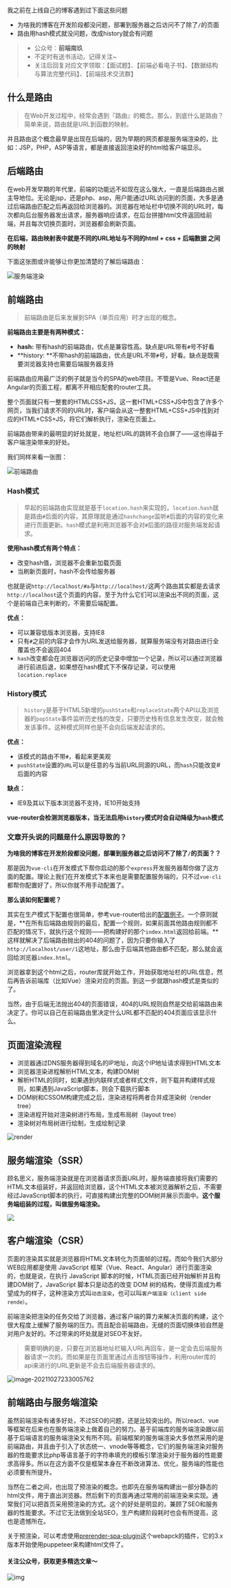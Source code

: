 我之前在上线自己的博客遇到过下面这些问题

-   为啥我的博客在开发阶段都没问题，部署到服务器之后访问不了除了`/`的页面
-   路由用hash模式就没问题，改成history就会有问题

> - 公众号：**前端南玖**
> - 不定时有送书活动，记得关注~
> - 关注后回复对应文字领取：【面试题】、【前端必看电子书】、【数据结构与算法完整代码】、【前端技术交流群】

## 什么是路由

> 在Web开发过程中，经常会遇到『路由』的概念。那么，到底什么是路由？简单来说，路由就是URL到函数的映射。

并且路由这个概念最早是出现在后端的，因为早期的网页都是服务端渲染的，比如：JSP，PHP，ASP等语言，都是直接返回渲染好的html给客户端显示。

## 后端路由

在web开发早期的年代里，前端的功能远不如现在这么强大，一直是后端路由占据主导地位。无论是jsp，还是php、asp，用户能通过URL访问到的页面，大多是通过后端路由匹配之后再返回给浏览器的。浏览器在地址栏中切换不同的URL时，每次都向后台服务器发出请求，服务器响应请求，在后台拼接html文件返回给前端，并且每次切换页面时，浏览器都会刷新页面。

**在后端，路由映射表中就是不同的URL地址与不同的html + css + 后端数据 之间的映射**

下面这张图或许能够让你更加清楚的了解后端路由：

![服务端渲染](/Users/admin/Documents/宋瑶/study_pic/后端路由.png)

## 前端路由

> 前端路由是后来发展到SPA（单页应用）时才出现的概念。

**前端路由主要是有两种模式：**

-   **hash:** 带有hash的前端路由，优点是兼容性高。缺点是URL带有`#`号不好看
-   **history: **不带hash的前端路由，优点是URL不带`#`号，好看。缺点是既需要浏览器支持也需要后端服务器支持

前端路由应用最广泛的例子就是当今的SPA的web项目。不管是Vue、React还是Angular的页面工程，都离不开相应配套的router工具。

整个页面就只有一整套的HTMLCSS+JS，这一套HTML+CSS+JS中包含了许多个网页，当我们请求不同的URL时，客户端会从这一整套HTML+CSS+JS中找到对应的HTML+CSS+JS，将它们解析执行，渲染在页面上。

前端路由带来的最明显的好处就是，地址栏URL的跳转不会白屏了——这也得益于客户端渲染带来的好处。

我们同样来看一张图：

![前端路由](/Users/admin/Documents/宋瑶/study_pic/前端路由.png)

### Hash模式

> 早起的前端路由实现就是基于`location.hash`来实现的，`location.hash`就是路由`#`后面的内容，其原理就是通过`hashchange`监听`#`后面的内容的变化来进行页面更新。`hash`模式是利用浏览器不会对`#`后面的路径对服务端发起请求。

**使用hash模式有两个特点：**

- 改变hash值，浏览器不会重新加载页面
- 当刷新页面时，hash不会传给服务器

也就是说`http://localhost/#a`与`http://localhost/`这两个路由其实都是去请求`http://localhost`这个页面的内容，至于为什么它们可以渲染出不同的页面，这个是前端自己来判断的，不需要后端配置。

**优点：**

- 可以兼容低版本浏览器，支持IE8
- 只有`#`之前的内容才会作为URL发送给服务器，就算服务端没有对路由进行全覆盖也不会返回404
- `hash`改变都会在浏览器访问的历史记录中增加一个记录，所以可以通过浏览器进行前进后退，如果想在hash模式下不保存记录，可以使用`location.replace`

### History模式

> `history`是基于HTML5新增的`pushState`和`replaceState`两个API以及浏览器的`popState`事件监听历史栈的改变，只要历史栈有信息发生改变，就会触发该事件。这种模式同样也是不会向后端发起请求的。

**优点：**

- 该模式的路由不带`#`，看起来更美观
- `pushState`设置的`URL`可以是任意的与当前URL同源的URL，而`hash`只能改变#后面的内容

**缺点：**

- IE9及其以下版本浏览器不支持，IE10开始支持

**vue-router会检测浏览器版本，当无法启用`history`模式时会自动降级为`hash`模式**

### 文章开头说的问题是什么原因导致的？

**为啥我的博客在开发阶段都没问题，部署到服务器之后访问不了除了`/`的页面？？**

那是因为`vue-cli`在开发模式下帮你启动的那个`express`开发服务器帮你做了这方面的配置。理论上我们在开发模式下本来也是需要配置服务端的，只不过`vue-cli`都帮你配置好了，所以你就不用手动配置了。

**那么该如何配置呢？**

其实在生产模式下配置也很简单，参考vue-router给出的[配置例子](https://router.vuejs.org/zh-cn/essentials/history-mode.html)。一个原则就是，**在所有后端路由规则的最后，配置一个规则，如果前面其他路由规则都不匹配的情况下，就执行这个规则——把构建好的那个`index.html`返回给前端。**这样就解决了后端路由抛出的404的问题了，因为只要你输入了`http://localhost/user/1`这地址，那么由于后端其他路由都不匹配，那么就会返回给浏览器`index.html`。

浏览器拿到这个html之后，router库就开始工作，开始获取地址栏的URL信息，然后再告诉前端库（比如Vue）渲染对应的页面。到这一步就跟hash模式是类似的了。

当然，由于后端无法抛出404的页面错误，404的URL规则自然是交给前端路由来决定了。你可以自己在前端路由里决定什么URL都不匹配的404页面应该显示什么。

## 页面渲染流程

- 浏览器通过DNS服务器得到域名的IP地址，向这个IP地址请求得到HTML文本
- 浏览器渲染进程解析HTML文本，构建DOM树
- 解析HTML的同时，如果遇到内联样式或者样式文件，则下载并构建样式规则，如果遇到JavaScript脚本，则会下载执行脚本
- DOM树和CSSOM构建完成之后，渲染进程将两者合并成渲染树（render tree）
- 渲染进程开始对渲染树进行布局，生成布局树（layout tree）
- 渲染树对布局树进行绘制，生成绘制记录

![render](/Users/admin/Documents/宋瑶/img/render.png)

## 服务端渲染（SSR）

顾名思义，服务端渲染就是在浏览器请求页面URL时，服务端直接将我们需要的HTML文本组装好，并返回给浏览器，这个HTML文本被浏览器解析之后，不需要经过JavaScript脚本的执行，可直接构建出完整的DOM树并展示页面中。**这个服务端组装的过程，叫做服务端渲染。**

![](/Users/admin/Documents/宋瑶/study_pic/服务端渲染.png)

## 客户端渲染（CSR）

页面的渲染其实就是浏览器将HTML文本转化为页面帧的过程。而如今我们大部分WEB应用都是使用 JavaScript 框架（Vue、React、Angular）进行页面渲染的，也就是说，在执行 JavaScript 脚本的时候，HTML页面已经开始解析并且构建DOM树了，JavaScript 脚本只是动态的改变 DOM 树的结构，使得页面成为希望成为的样子，这种渲染方式叫`动态渲染`，也可以叫`客户端渲染（client side rende）`。

前端渲染把渲染的任务交给了浏览器，通过客户端的算力来解决页面的构建，这个很大程度上缓解了服务端的压力。而且配合前端路由，无缝的页面切换体验自然是对用户友好的。不过带来的坏处就是对SEO不友好。

> 需要明确的是，只要在浏览器地址栏输入URL再回车，是一定会去后端服务器请求一次的。而如果是在页面里通过点击按钮等操作，利用router库的api来进行的URL更新是不会去后端服务器请求的。

![image-20211027233005762](/Users/admin/Documents/宋瑶/study_pic/客户端渲染.png)

## 前端路由与服务端渲染

虽然前端渲染有诸多好处，不过SEO的问题，还是比较突出的。所以react、vue等框架在后来也在服务端渲染上做着自己的努力。基于前端库的服务端渲染跟以前基于后端语言的服务端渲染又有所不同。前端框架的服务端渲染大多依然采用的是前端路由，并且由于引入了状态统一、vnode等等概念，它们的服务端渲染对服务器的性能要求比php等语言基于的字符串填充的模板引擎渲染对于服务器的性能要求高得多。所以在这方面不仅是框架本身在不断改进算法、优化，服务端的性能也必须要有所提升。

当然在二者之间，也出现了预渲染的概念。也即先在服务端构建出一部分静态的html文件，用于直出浏览器。然后剩下的页面再通过常用的前端渲染来实现。通常我们可以把首页采用预渲染的方式。这个的好处是明显的，兼顾了SEO和服务器的性能要求。不过它无法做到全站SEO，生产构建阶段耗时也会有所提高，这也是遗憾所在。

关于预渲染，可以考虑使用[prerender-spa-plugin](https://github.com/chrisvfritz/prerender-spa-plugin)这个webapck的插件，它的3.x版本开始使用puppeteer来构建html文件了。



#### 关注公众号，获取更多精选文章～

![img](https://p3-juejin.byteimg.com/tos-cn-i-k3u1fbpfcp/f1ce9d3417614494978d533a6d0d3a72~tplv-k3u1fbpfcp-zoom-1.image)